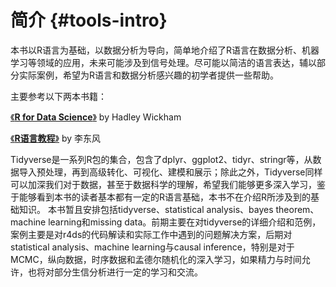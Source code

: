 
# 简介 {#tools-intro}

本书以R语言为基础，以数据分析为导向，简单地介绍了R语言在数据分析、机器学习等领域的应用，未来可能涉及到信号处理。尽可能以简洁的语言表达，辅以部分实际案例，希望为R语言和数据分析感兴趣的初学者提供一些帮助。

主要参考以下两本书籍：

[《**R for Data Science**》](https://r4ds.had.co.nz/) by Hadley Wickham

[《**R语言教程**》](https://www.math.pku.edu.cn/teachers/lidf/docs/Rbook/html/_Rbook/index.html) by 李东风

Tidyverse是一系列R包的集合，包含了dplyr、ggplot2、tidyr、stringr等，从数据导入预处理，再到高级转化、可视化、建模和展示；除此之外，Tidyverse同样可以加深我们对于数据，甚至于数据科学的理解，希望我们能够更多深入学习，鉴于能够看到本书的读者基本都有一定的R语言基础，本书不在介绍R所涉及到的基础知识。 本书暂且安排包括tidyverse、statistical analysis、bayes theorem、machine learning和missing data。前期主要在对tidyverse的详细介绍和范例，案例主要是对r4ds的代码解读和实际工作中遇到的问题解决方案，后期对statistical analysis、machine learning与causal inference，特别是对于MCMC，纵向数据，时序数据和孟德尔随机化的深入学习，如果精力与时间允许，也将对部分生信分析进行一定的学习和交流。
